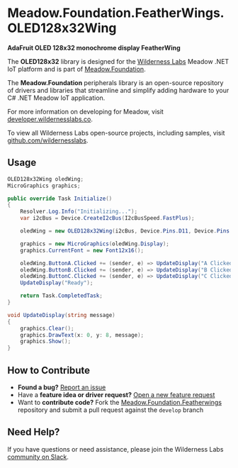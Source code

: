 # Meadow.Foundation.FeatherWings.OLED128x32Wing

**AdaFruit OLED 128x32 monochrome display FeatherWing**

The **OLED128x32** library is designed for the [Wilderness Labs](www.wildernesslabs.co) Meadow .NET IoT platform and is part of [Meadow.Foundation](https://developer.wildernesslabs.co/Meadow/Meadow.Foundation/).

The **Meadow.Foundation** peripherals library is an open-source repository of drivers and libraries that streamline and simplify adding hardware to your C# .NET Meadow IoT application.

For more information on developing for Meadow, visit [developer.wildernesslabs.co](http://developer.wildernesslabs.co/).

To view all Wilderness Labs open-source projects, including samples, visit [github.com/wildernesslabs](https://github.com/wildernesslabs/).

## Usage

```csharp
OLED128x32Wing oledWing;
MicroGraphics graphics;

public override Task Initialize()
{
    Resolver.Log.Info("Initializing...");
    var i2cBus = Device.CreateI2cBus(I2cBusSpeed.FastPlus);

    oledWing = new OLED128x32Wing(i2cBus, Device.Pins.D11, Device.Pins.D10, Device.Pins.D09);

    graphics = new MicroGraphics(oledWing.Display);
    graphics.CurrentFont = new Font12x16();

    oledWing.ButtonA.Clicked += (sender, e) => UpdateDisplay("A Clicked");
    oledWing.ButtonB.Clicked += (sender, e) => UpdateDisplay("B Clicked");
    oledWing.ButtonC.Clicked += (sender, e) => UpdateDisplay("C Clicked");
    UpdateDisplay("Ready");

    return Task.CompletedTask;
}

void UpdateDisplay(string message)
{
    graphics.Clear();
    graphics.DrawText(x: 0, y: 8, message);
    graphics.Show();
}

```
## How to Contribute

- **Found a bug?** [Report an issue](https://github.com/WildernessLabs/Meadow_Issues/issues)
- Have a **feature idea or driver request?** [Open a new feature request](https://github.com/WildernessLabs/Meadow_Issues/issues)
- Want to **contribute code?** Fork the [Meadow.Foundation.Featherwings](https://github.com/WildernessLabs/Meadow.Foundation.Featherwings) repository and submit a pull request against the `develop` branch


## Need Help?

If you have questions or need assistance, please join the Wilderness Labs [community on Slack](http://slackinvite.wildernesslabs.co/).
